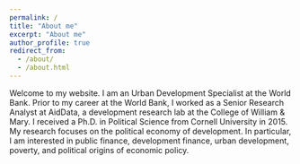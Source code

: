 ```yaml
---
permalink: /
title: "About me"
excerpt: "About me"
author_profile: true
redirect_from: 
  - /about/
  - /about.html
---
```


Welcome to my website. I am an Urban Development Specialist at the World Bank. Prior to my career at the World Bank, I worked as a Senior Research Analyst at AidData, a development research lab at the College of William & Mary. I received a Ph.D. in Political Science from Cornell University in 2015. My research focuses on the political economy of development. In particular, I am interested in public finance, development finance, urban development, poverty, and political origins of economic policy.
